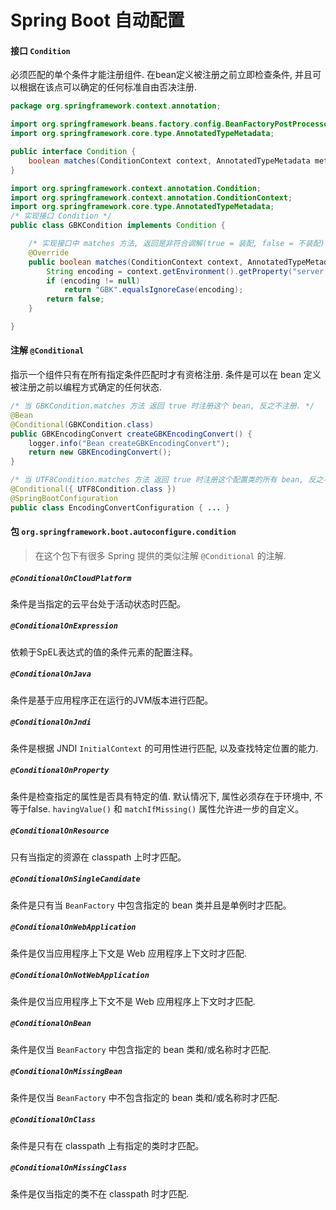 # Spring Boot 自动配置

#### 接口 `Condition`

必须匹配的单个条件才能注册组件.
在bean定义被注册之前立即检查条件, 并且可以根据在该点可以确定的任何标准自由否决注册.

```java
package org.springframework.context.annotation;

import org.springframework.beans.factory.config.BeanFactoryPostProcessor;
import org.springframework.core.type.AnnotatedTypeMetadata;

public interface Condition {
    boolean matches(ConditionContext context, AnnotatedTypeMetadata metadata);
}
```

```java
import org.springframework.context.annotation.Condition;
import org.springframework.context.annotation.ConditionContext;
import org.springframework.core.type.AnnotatedTypeMetadata;
/* 实现接口 Condition */
public class GBKCondition implements Condition {

    /* 实现接口中 matches 方法, 返回是非符合调解(true = 装配, false = 不装配). */
    @Override
    public boolean matches(ConditionContext context, AnnotatedTypeMetadata metadata) {
        String encoding = context.getEnvironment().getProperty("server.tomcat.uri-encoding");
        if (encoding != null)
            return "GBK".equalsIgnoreCase(encoding);
        return false;
    }

}
```

#### 注解 `@Conditional`

指示一个组件只有在所有指定条件匹配时才有资格注册.
条件是可以在 bean 定义被注册之前以编程方式确定的任何状态.

```java
/* 当 GBKCondition.matches 方法 返回 true 时注册这个 bean, 反之不注册. */
@Bean
@Conditional(GBKCondition.class)
public GBKEncodingConvert createGBKEncodingConvert() {
    logger.info("Bean createGBKEncodingConvert");
    return new GBKEncodingConvert();
}
```

```java
/* 当 UTF8Condition.matches 方法 返回 true 时注册这个配置类的所有 bean, 反之不注册. */
@Conditional({ UTF8Condition.class })
@SpringBootConfiguration
public class EncodingConvertConfiguration { ... }
```

#### 包 `org.springframework.boot.autoconfigure.condition`

> 在这个包下有很多 Spring 提供的类似注解 `@Conditional` 的注解.

##### `@ConditionalOnCloudPlatform`
条件是当指定的云平台处于活动状态时匹配。

##### `@ConditionalOnExpression`
依赖于SpEL表达式的值的条件元素的配置注释。

##### `@ConditionalOnJava`
条件是基于应用程序正在运行的JVM版本进行匹配。

##### `@ConditionalOnJndi`
条件是根据 JNDI `InitialContext` 的可用性进行匹配, 以及查找特定位置的能力.

##### `@ConditionalOnProperty`
条件是检查指定的属性是否具有特定的值. 默认情况下, 属性必须存在于环境中, 不等于false. `havingValue()` 和 `matchIfMissing()` 属性允许进一步的自定义。

##### `@ConditionalOnResource`
只有当指定的资源在 classpath 上时才匹配。

##### `@ConditionalOnSingleCandidate`
条件是只有当 `BeanFactory` 中包含指定的 bean 类并且是单例时才匹配。

##### `@ConditionalOnWebApplication`
条件是仅当应用程序上下文是 Web 应用程序上下文时才匹配.
##### `@ConditionalOnNotWebApplication`
条件是仅当应用程序上下文不是 Web 应用程序上下文时才匹配.

##### `@ConditionalOnBean`
条件是仅当 `BeanFactory` 中包含指定的 bean 类和/或名称时才匹配.
##### `@ConditionalOnMissingBean`
条件是仅当 `BeanFactory` 中不包含指定的 bean 类和/或名称时才匹配.

##### `@ConditionalOnClass`
条件是只有在 classpath 上有指定的类时才匹配。
##### `@ConditionalOnMissingClass`
条件是仅当指定的类不在 classpath 时才匹配.